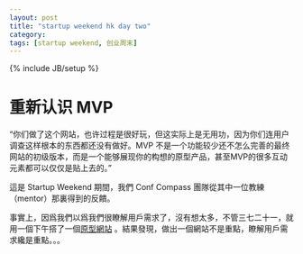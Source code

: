```yaml
---
layout: post
title: "startup weekend hk day two"
category: 
tags: [startup weekend, 创业周末]
---
```

{% include JB/setup %}

重新认识 MVP
=============

“你们做了这个网站，也许过程是很好玩，但这实际上是无用功，因为你们连用户调查这样根本的东西都还没有做好。MVP
不是一个功能较少还不怎么完善的最终网站的初级版本，而是一个能够展现你的构想的原型产品，甚至MVP的很多互动元素都可以仅仅是贴上去的。”

這是 Startup Weekend 期間，我們 Conf Compass
團隊從其中一位教練（mentor）那裏得到的反饋。

事實上，因爲我們以爲我們很瞭解用戶需求了，沒有想太多，不管三七二十一，就用一個下午搭了一個[原型網站](www.confcompass.com)
。結果發現，做出一個網站不是重點，瞭解用戶需求纔是重點。。。




